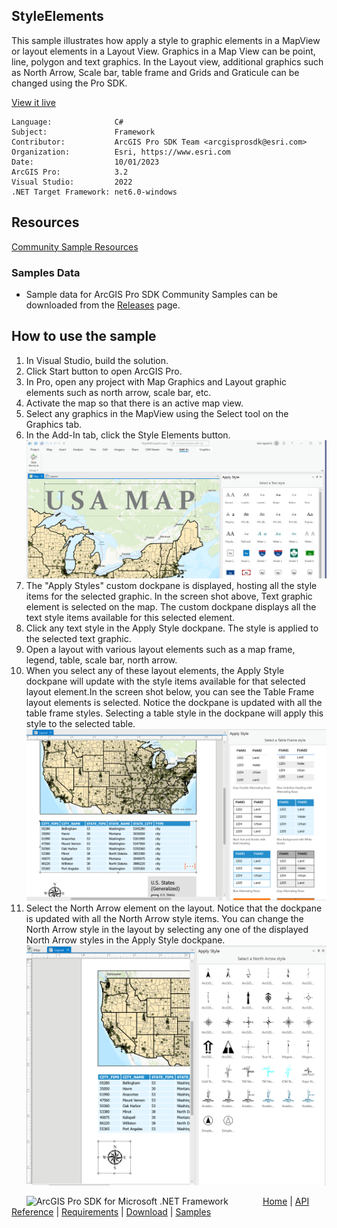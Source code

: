 ## StyleElements

<!-- TODO: Write a brief abstract explaining this sample -->
This sample illustrates how apply a style to graphic elements in a MapView or layout elements in a Layout View. Graphics in a Map View can be point, line, polygon and text graphics. In the Layout view, additional graphics such as North Arrow, Scale bar, table frame and Grids and Graticule can be changed using the Pro SDK.  
  


<a href="https://pro.arcgis.com/en/pro-app/sdk/" target="_blank">View it live</a>

<!-- TODO: Fill this section below with metadata about this sample-->
```
Language:              C#
Subject:               Framework
Contributor:           ArcGIS Pro SDK Team <arcgisprosdk@esri.com>
Organization:          Esri, https://www.esri.com
Date:                  10/01/2023
ArcGIS Pro:            3.2
Visual Studio:         2022
.NET Target Framework: net6.0-windows
```

## Resources

[Community Sample Resources](https://github.com/Esri/arcgis-pro-sdk-community-samples#resources)

### Samples Data

* Sample data for ArcGIS Pro SDK Community Samples can be downloaded from the [Releases](https://github.com/Esri/arcgis-pro-sdk-community-samples/releases) page.  

## How to use the sample
<!-- TODO: Explain how this sample can be used. To use images in this section, create the image file in your sample project's screenshots folder. Use relative url to link to this image using this syntax: ![My sample Image](FacePage/SampleImage.png) -->
1. In Visual Studio, build the solution.
2. Click Start button to open ArcGIS Pro.  
3. In Pro, open any project with Map Graphics and Layout graphic elements such as north arrow, scale bar, etc.  
4. Activate the map so that there is an active map view.  
5. Select any graphics in the MapView using the Select tool on the Graphics tab.  
6. In the Add-In tab, click the Style Elements button.  
![UI](Screenshots/StyleElements.png)  
7. The "Apply Styles" custom dockpane is displayed, hosting all the style items for the selected graphic. In the screen shot above, Text graphic element is selected on the map.  The custom dockpane displays all the text style items available for this selected element.  
8. Click any text style in the Apply Style dockpane. The style is applied to the selected text graphic.  
9. Open a layout with various layout elements such as a map frame, legend, table, scale bar, north arrow.  
10. When you select any of these layout elements, the Apply Style  dockpane will update with the style items available for that selected layout element.In the screen shot below, you can see the Table Frame layout elements is selected. Notice the dockpane is updated with all the table frame styles. Selecting a table style in the dockpane will apply this style to the selected table.  
![UI](Screenshots/LayoutTableFrameStyle.png)      
11. Select the North Arrow element on the layout. Notice that the dockpane is updated with all the North Arrow style items. You can change the North Arrow style in the layout by selecting any one of the displayed North Arrow styles in the Apply Style dockpane.  
![UI](Screenshots/LayoutNorthArrow.png)     
  

<!-- End -->

&nbsp;&nbsp;&nbsp;&nbsp;&nbsp;&nbsp;<img src="https://esri.github.io/arcgis-pro-sdk/images/ArcGISPro.png"  alt="ArcGIS Pro SDK for Microsoft .NET Framework" height = "20" width = "20" align="top"  >
&nbsp;&nbsp;&nbsp;&nbsp;&nbsp;&nbsp;&nbsp;&nbsp;&nbsp;&nbsp;&nbsp;&nbsp;
[Home](https://github.com/Esri/arcgis-pro-sdk/wiki) | <a href="https://pro.arcgis.com/en/pro-app/latest/sdk/api-reference" target="_blank">API Reference</a> | [Requirements](https://github.com/Esri/arcgis-pro-sdk/wiki#requirements) | [Download](https://github.com/Esri/arcgis-pro-sdk/wiki#installing-arcgis-pro-sdk-for-net) | <a href="https://github.com/esri/arcgis-pro-sdk-community-samples" target="_blank">Samples</a>
